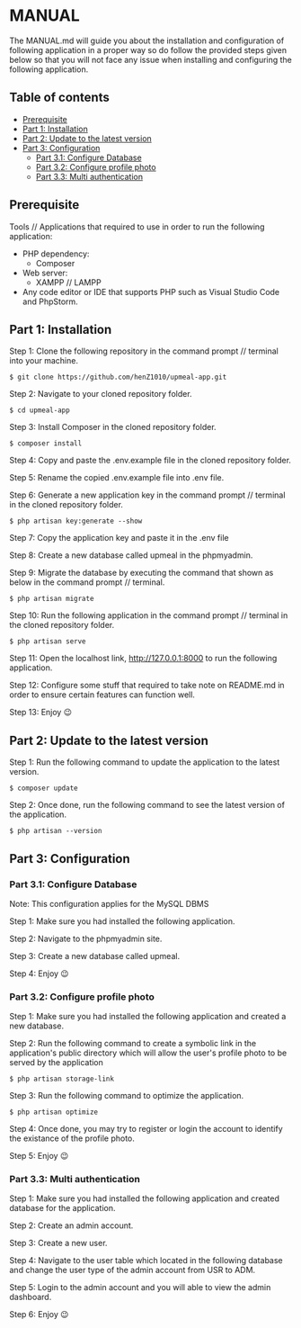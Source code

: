 # MANUAL

The MANUAL.md will guide you about the installation and configuration of following application in a proper way so do follow the provided steps given below so that you will not face any issue when installing and configuring the following application.

## Table of contents
- [Prerequisite](https://github.com/henZ1010/upmeal/blob/main/MANUAL.md#prerequisite)
- [Part 1: Installation](https://github.com/henZ1010/upmeal/blob/main/MANUAL.md#part-1-installation)
- [Part 2: Update to the latest version](https://github.com/henZ1010/upmeal/blob/main/MANUAL.md#part-2-update-to-the-latest-version)
- [Part 3: Configuration](https://github.com/henZ1010/upmeal/blob/main/MANUAL.md#part-3-configuration)
    - [Part 3.1: Configure Database](https://github.com/henZ1010/upmeal/blob/main/MANUAL.md#part-31-configure-database)
    - [Part 3.2: Configure profile photo](https://github.com/henZ1010/upmeal/blob/main/MANUAL.md#part-32-configure-profile-photo)
    - [Part 3.3: Multi authentication](https://github.com/henZ1010/upmeal/blob/main/MANUAL.md#part-33-multi-authentication)

## Prerequisite

Tools // Applications that required to use in order to run the following application:
- PHP dependency: 
    - Composer
- Web server:
    - XAMPP // LAMPP
- Any code editor or IDE that supports PHP such as Visual Studio Code and PhpStorm.

## Part 1: Installation

Step 1: Clone the following repository in the command prompt // terminal into your machine.

    $ git clone https://github.com/henZ1010/upmeal-app.git
    
Step 2: Navigate to your cloned repository folder.

    $ cd upmeal-app
    
Step 3: Install Composer in the cloned repository folder.

    $ composer install
    
Step 4: Copy and paste the .env.example file in the cloned repository folder.

Step 5: Rename the copied .env.example file into .env file.

Step 6: Generate a new application key in the command prompt // terminal in the cloned repository folder.

    $ php artisan key:generate --show

Step 7: Copy the application key and paste it in the .env file

Step 8: Create a new database called upmeal in the phpmyadmin.

Step 9: Migrate the database by executing the command that shown as below in the command prompt // terminal.

    $ php artisan migrate

Step 10: Run the following application in the command prompt // terminal in the cloned repository folder.

    $ php artisan serve

Step 11: Open the localhost link, http://127.0.0.1:8000 to run the following application.

Step 12: Configure some stuff that required to take note on README.md in order to ensure certain features can function well. 

Step 13: Enjoy 😉

## Part 2: Update to the latest version

Step 1: Run the following command to update the application to the latest version.

    $ composer update

Step 2: Once done, run the following command to see the latest version of the application.

    $ php artisan --version

## Part 3: Configuration

### Part 3.1: Configure Database

Note: This configuration applies for the MySQL DBMS

Step 1: Make sure you had installed the following application.

Step 2: Navigate to the phpmyadmin site.

Step 3: Create a new database called upmeal.

Step 4: Enjoy 😉

### Part 3.2: Configure profile photo

Step 1: Make sure you had installed the following application and created a new database.

Step 2: Run the following command to create a symbolic link in the application's public directory which will allow the user's profile photo to be served by the application

    $ php artisan storage-link
    
Step 3: Run the following command to optimize the application.

    $ php artisan optimize
    
Step 4: Once done, you may try to register or login the account to identify the existance of the profile photo.

Step 5: Enjoy 😉

### Part 3.3: Multi authentication

Step 1: Make sure you had installed the following application and created database for the application.

Step 2: Create an admin account.

Step 3: Create a new user.

Step 4: Navigate to the user table which located in the following database and change the user type of the admin account from USR to ADM.

Step 5: Login to the admin account and you will able to view the admin dashboard.

Step 6: Enjoy 😉
